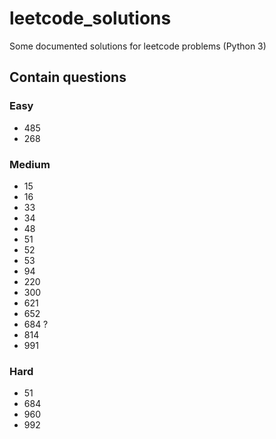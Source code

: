 # leetcode_solutions
Some documented solutions for leetcode problems (Python 3)

## Contain questions

### Easy
* 485
* 268

### Medium
* 15
* 16
* 33
* 34
* 48
* 51
* 52
* 53
* 94
* 220
* 300
* 621
* 652
* 684 ?
* 814
* 991

### Hard
* 51
* 684
* 960
* 992
